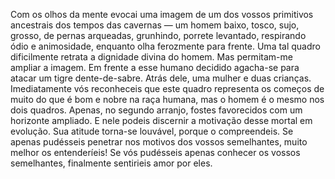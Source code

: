 ﻿Com os olhos da mente evocai uma imagem  de um dos vossos primitivos ancestrais dos tempos das cavernas — um homem baixo, tosco, sujo, grosso, de pernas arqueadas, grunhindo, porrete levantado, respirando ódio e animosidade, enquanto olha ferozmente para frente. Uma tal quadro dificilmente retrata a dignidade divina do homem. Mas permitam-me ampliar a imagem. Em frente a esse humano decidido agacha-se para atacar um tigre dente-de-sabre. Atrás dele, uma mulher e duas crianças. Imediatamente vós reconheceis que este quadro representa os começos de muito do que é bom e nobre na raça humana, mas o homem é o mesmo nos dois quadros. Apenas, no segundo arranjo, fostes favorecidos com um horizonte ampliado. E nele podeis discernir a motivação desse mortal em evolução. Sua atitude torna-se louvável, porque o compreendeis. Se apenas pudésseis penetrar nos motivos dos vossos semelhantes, muito melhor os entenderíeis! Se vós pudésseis apenas conhecer os vossos semelhantes, finalmente sentirieis amor por eles.